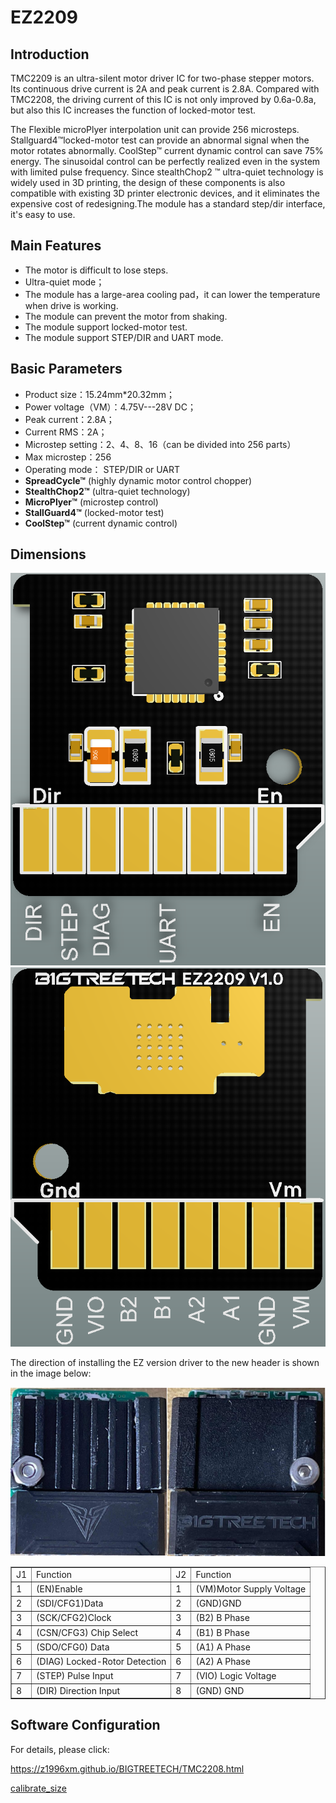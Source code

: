 # EZ2209



## **Introduction**

TMC2209 is an ultra-silent motor driver IC for two-phase stepper motors. Its continuous drive current is 2A and peak current is 2.8A. Compared with TMC2208, the driving current of this IC is not only improved by 0.6a-0.8a, but also this IC increases the function of locked-motor test.

The Flexible microPlyer interpolation unit can provide 256 microsteps. Stallguard4™locked-motor test can provide an abnormal signal when the motor rotates abnormally. CoolStep™ current dynamic control can save 75% energy. The sinusoidal control can be perfectly realized even in the system with limited pulse frequency. Since stealthChop2 ™ ultra-quiet technology is widely used in 3D printing, the design of these components is also compatible with existing 3D printer electronic devices, and it eliminates the expensive cost of redesigning.The module has a standard step/dir interface, it's easy to use.

## **Main Features**

- The motor is difficult to lose steps.
- Ultra-quiet mode；
- The module has a large-area cooling pad，it can lower the temperature when drive is working.
- The module can prevent the motor from shaking.
- The module support locked-motor test.
- The module support STEP/DIR and UART mode.

## **Basic Parameters**

- Product size：15.24mm*20.32mm；
- Power voltage（VM）：4.75V---28V DC；
- Peak current：2.8A；
- Current RMS：2A；
- Microstep setting：2、4、8、16（can be divided into 256 parts）
- Max microstep：256
- Operating mode： STEP/DIR or UART
- **SpreadCycle™** (highly dynamic motor control chopper)
- **StealthChop2™** (ultra-quiet technology)
- **MicroPlyer™** (microstep control)
- **StallGuard4™** (locked-motor test)
- **CoolStep™** (current dynamic control)

## **Dimensions**

<img src=img/EZ2209/EZ2209_Interface1.png width="600"/>

<img src=img/EZ2209/EZ2209_Interface2.png width="600"/>

The direction of installing the EZ version driver to the new header is shown in the image below:

<img src=img/EZ5160Pro/EZ5160Pro_Interface3.png width="600"/>

<table border="1">
	<tr>
    <td>J1</td><td>Function</td><td>J2</td><td>Function</td></tr>
	<tr>
    <td>1</td><td>(EN)Enable</td><td>1</td><td>(VM)Motor Supply Voltage</td></tr>
	<tr>
    <td>2</td><td>(SDI/CFG1)Data</td><td>2<td>(GND)GND</td></tr>
    <tr>
    <td>3</td><td>(SCK/CFG2)Clock</td><td>3</td><td>(B2) B Phase</td></tr>
    <tr>
    <td>4</td><td>(CSN/CFG3) Chip Select</td><td>4</td><td>(B1) B Phase</td></tr>
    <tr>
    <td>5</td><td>(SDO/CFG0) Data</td><td>5</td><td>(A1) A Phase</td></tr>
    <tr>
    <td>6</td><td>(DIAG) Locked-Rotor Detection</td><td>6</td><td>(A2) A Phase</td></tr>
    <tr>
    <td>7</td><td>(STEP) Pulse Input</td><td>7</td><td>(VIO) Logic Voltage</td></tr>
    <tr>
    <td>8</td><td>(DIR) Direction Input</td><td>8</td><td>(GND) GND</td></tr>
    <tr>
</table>

## **Software Configuration**

For details, please click: 

https://z1996xm.github.io/BIGTREETECH/TMC2208.html

<a href="https://github.com/z1996xm/BIGTREETECH/blob/main/docs/prints/calibrate_size.stl" target="_blank">calibrate_size</a>
